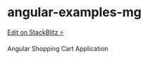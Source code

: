 # angular-examples-mg

[Edit on StackBlitz ⚡️](https://stackblitz.com/edit/angular-examples-mg)

Angular Shopping Cart Application
